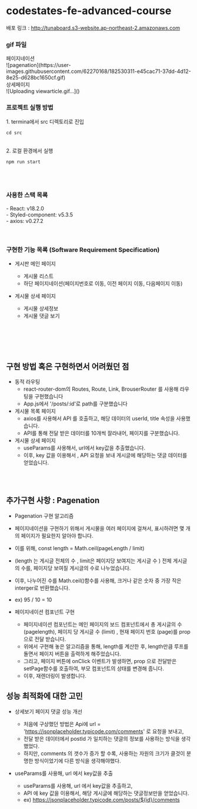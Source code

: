 # codestates-fe-advanced-course

배포 링크 : http://tunaboard.s3-website.ap-northeast-2.amazonaws.com
<br/>
<h3>gif 파일 </h3>

<div>페이지네이션</div>
![pagenation](https://user-images.githubusercontent.com/62270168/182530311-e45cac71-37dd-4d12-8e25-d628bc1650cf.gif)

<div>상세페이지</div>
![Uploading viewarticle.gif…]()

<h3>프로젝트 실행 방법  </h3>
1. termina에서 src 디렉토리로 진입  <pre><code>cd src </code></pre> <br/>
2. 로컬 환경에서 실행 <pre><code>npm run start </code></pre> 
<br/>
<br/>

<h3>사용한 스택 목록 </h3>
- React: v18.2.0 <br/>
- Styled-component: v5.3.5<br/>
- axios: v0.27.2<br/>
<br/>
<br/>


<h3>구현한 기능 목록 (Software Requirement Specification)</h3>

* 게시판 메인 페이지
  * 게시물 리스트
  * 하단 페이지네이션(페이지번호로 이동, 이전 페이지 이동, 다음페이지 이동)
* 게시물 상세 페이지
  * 게시물 상세정보
  * 게시물 댓글 보기


 
  <br/>
  <br/>

  <br/>
 <br/>
<h2>구현 방법 혹은 구현하면서 어려웠던 점</h3>

* 동적 라우팅
  * react-router-dom의 Routes, Route, Link, BrouserRouter 를 사용해 라우팅을 구현했습니다
  * App.js에서 '/posts/:id'로 path를 구분했습니다
* 게시물 목록 페이지
  * axios를 사용해서 API 를 호출하고, 해당 데이터의 userId, title 속성을 사용했습니다. 
  * API를 통해 전달 받은 데이터를 10개씩 잘라내어, 페이지를 구분했습니다.
* 게시물 상세 페이지
  * useParams를 사용해서, url에서 key값을 추출했습니다. 
  * 이후, key 값을 이용해서 , API 요청을 보내 게시글에 해당하는 댓글 데이터를 얻었습니다.


 
 <br/>
 <br/>
 <h2> 추가구현 사항 : Pagenation </h2>
 
 * Pagenation 구현 알고리즘 
  * 페이지네이션을 구현하기 위해서 게시물을 여러 페이지에 걸쳐서, 표시하려면 몇 개의 페이지가 필요한지 알아야 합니다. 
  * 이를 위해, const length = Math.ceil(pageLength / limit)
  * (length 는 게시글 전체의 수 , limit은 페이지당 보여지는 게시글 수 ) 전체 게시글의 수를, 페이지당 보여질 게시글의 수로 나누었습니다.
  * 이후, 나누어진 수를 Math.ceil()함수를 사용해, 크거나 같은 숫자 중 가장 작은 interger로 반환했습니다. 
  * ex) 95 / 10 = 10
  
* 페이지네이션 컴포넌트 구현 
  * 페이지네이션 컴포넌트는 메인 페이지의 보드 컴포넌트에서 총 게시글의 수 (pagelength), 페이지 당 게시글 수 (limit) , 현재 페이지 번호 (page)를 prop으로 전달 받습니다.
  * 위에서 구현해 놓은 알고리즘을 통해, length를 계산한 후, length만큼 루프를 돌면서 페이지 버튼을 출력하게 해주었습니다.
  * 그리고, 페이지 버튼에 onClick 이벤트가 발생하면, prop 으로 전달받은 setPage함수를 호출하여, 부모 컴포넌트의 상태를 변경해 줍니다. 
  * 이후, 재렌더링이 발생합니다.


<h2> 성능 최적화에 대한 고민  </h2>

* 상세보기 페이지 댓글 성능 개선 
  * 처음에 구상했던 방법은 Api에 url = 'https://jsonplaceholder.typicode.com/comments' 로 요청을 보내고,
  * 전달 받은 데이터에서 postId 가 일치하는 댓글의 정보를 사용하는 방식을 생각했었다.
  * 하지만, comments 의 갯수가 증가 할 수록, 사용하는 자원의 크기가 클것이 분명한 방식이었기에 다른 방식을 생각해야했다.


* useParams를 사용해, url 에서 key값을 추출 
  * useParams를 사용해, url 에서 key값을 추출하고,
  * API 에 key 값을 이용해서, 해당 게시글에 해당하는 댓글정보만을 얻었습니다. 
  * ex) https://jsonplaceholder.typicode.com/posts/${id}/comments
  
 

   
   
   
   
   
